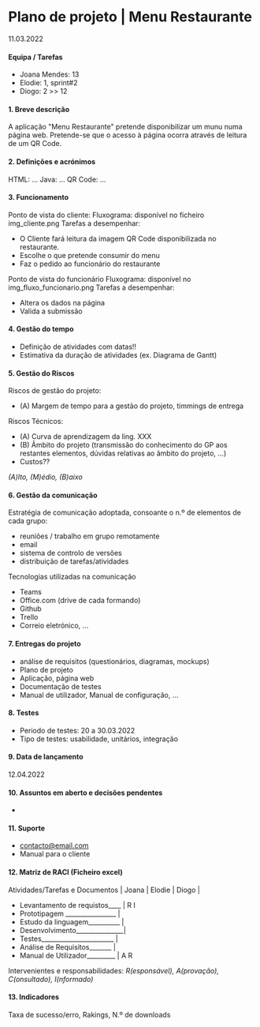 # Plano de projeto | Menu Restaurante
11.03.2022

#### Equipa / Tarefas 
- Joana Mendes: 13
- Elodie: 1, sprint#2
- Diogo: 2 >> 12

#### 1. Breve descrição
A aplicação "Menu Restaurante" pretende disponibilizar um munu numa página web. Pretende-se que o acesso à página ocorra através de leitura de um QR Code.


#### 2. Definições e acrónimos
HTML: ...
Java: ...
QR Code: ...

#### 3. Funcionamento
Ponto de vista do cliente:
Fluxograma: disponível no ficheiro img_cliente.png
Tarefas a desempenhar:
- O Cliente fará leitura da imagem QR Code disponibilizada no restaurante.
- Escolhe o que pretende consumir do menu
- Faz o pedido ao funcionário do restaurante

Ponto de vista do funcionário
Fluxograma: disponível no img_fluxo_funcionario.png
Tarefas a desempenhar:
- Altera os dados na página
- Valida a submissão

#### 4. Gestão do tempo
- Definição de atividades com datas!!
- Estimativa da duração de atividades (ex. Diagrama de Gantt)

#### 5. Gestão do Riscos
 Riscos de gestão do projeto:
- (A) Margem de tempo para a gestão do projeto, timmings de entrega

Riscos Técnicos:
- (A) Curva de aprendizagem da ling. XXX
- (B) Âmbito do projeto (transmissão do conhecimento do GP aos restantes elementos, dúvidas relativas ao âmbito do projeto, ...) 
- Custos??

*(A)lto, (M)édio, (B)aixo*

#### 6. Gestão da comunicação
Estratégia de comunicação adoptada, consoante o n.º de elementos de cada grupo:
- reuniões / trabalho em grupo remotamente
- email
- sistema de controlo de versões
- distribuição de tarefas/atividades

Tecnologias utilizadas na comunicação
- Teams
- Office.com (drive de cada formando)
- Github
- Trello
- Correio eletrónico, ...

#### 7. Entregas do projeto
- análise de requisitos (questionários, diagramas, mockups)
- Plano de projeto
- Aplicação, página web
- Documentação de testes
- Manual de utilizador, Manual de configuração, ...

#### 8. Testes
- Periodo de testes: 20 a 30.03.2022
- Tipo de testes: usabilidade, unitários, integração

#### 9. Data de lançamento
12.04.2022

#### 10. Assuntos em aberto e decisões pendentes
- 

#### 11. Suporte
- contacto@email.com
- Manual para o cliente

#### 12. Matriz de RACI (Ficheiro excel)
Atividades/Tarefas e Documentos | Joana | Elodie | Diogo | 
- Levantamento de requistos____ |   R       I        
- Prototipagem ________________ |
- Estudo da linguagem__________ |
- Desenvolvimento_______________|
- Testes_______________________ |
- Análise de Requisitos_______  |
- Manual de Utilizador_________ |   A       R	  

Intervenientes e responsabilidades:
*R(esponsável), A(provação), C(onsultado), I(nformado)*

#### 13. Indicadores
Taxa de sucesso/erro, Rakings, N.º de downloads
